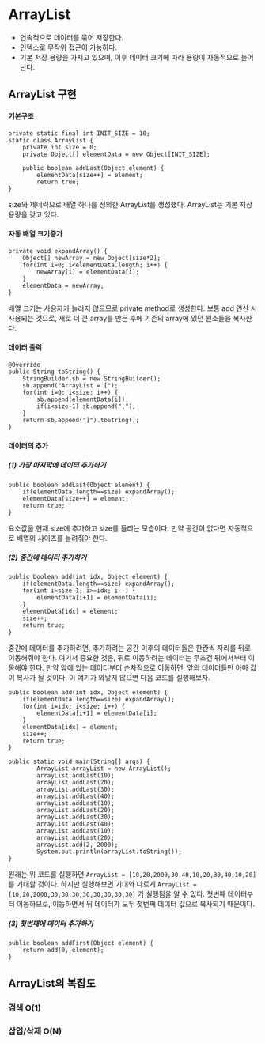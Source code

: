 # ArrayList

* 연속적으로 데이터를 묶어 저장한다.
* 인덱스로 무작위 접근이 가능하다.
* 기본 저장 용량을 가지고 있으며, 이후 데이터 크기에 따라 용량이 자동적으로 늘어난다.



## ArrayList 구현

#### 기본구조

```
private static final int INIT_SIZE = 10;
static class ArrayList {
	private int size = 0;
	private Object[] elementData = new Object[INIT_SIZE];
		
	public boolean addLast(Object element) {
		elementData[size++] = element;
		return true;
}
```

size와 제네릭으로 배열 하나를 정의한 ArrayList를 생성했다. ArrayList는 기본 저장 용량을 갖고 있다.



#### 자동 배열 크기증가

```
private void expandArray() {
	Object[] newArray = new Object[size*2];
	for(int i=0; i<elementData.length; i++) {
		newArray[i] = elementData[i];
	}
	elementData = newArray;
}
```

배열 크기는 사용자가 늘리지 않으므로 private method로 생성한다. 보통 add 연산 시 사용되는 것으로, 새로 더 큰 array를 만든 후에 기존의 array에 있던 원소들을 복사한다.



#### 데이터 출력

```
@Override
public String toString() {
	StringBuilder sb = new StringBuilder();
	sb.append("ArrayList = [");
	for(int i=0; i<size; i++) {
		sb.append(elementData[i]);
		if(i<size-1) sb.append(",");
	}
	return sb.append("]").toString();
}
```



#### 데이터의 추가

##### (1) 가장 마지막에 데이터 추가하기

```
public boolean addLast(Object element) {
	if(elementData.length==size) expandArray();
	elementData[size++] = element;
	return true;
}
```

요소값을 현재 size에 추가하고 size를 들리는 모습이다. 만약 공간이 없다면 자동적으로 배열의 사이즈를 늘려줘야 한다.



##### (2) 중간에 데이터 추가하기

```
public boolean add(int idx, Object element) {
	if(elementData.length==size) expandArray();
	for(int i=size-1; i>=idx; i--) {
		elementData[i+1] = elementData[i]; 
	}
	elementData[idx] = element;
	size++;
	return true;
}

```

중간에 데이터를 추가하려면, 추가하려는 공간 이후의 데이터들은 한칸씩 자리를 뒤로 이동해줘야 한다. 여기서 중요한 것은, 뒤로 이동하려는 데이터는 무조건 뒤에서부터 이동해야 한다. 만약 앞에 있는 데이터부터 순차적으로 이동하면, 앞의 데이터들만 아마 값이 복사가 될 것이다. 이 얘기가 와닿지 않으면 다음 코드를 실행해보자.

```
public boolean add(int idx, Object element) {
	if(elementData.length==size) expandArray();
	for(int i=idx; i<size; i++) {
		elementData[i+1] = elementData[i]; 
	}
	elementData[idx] = element;
	size++;
	return true;
}

public static void main(String[] args) {
		ArrayList arrayList = new ArrayList();
		arrayList.addLast(10);
		arrayList.addLast(20);
		arrayList.addLast(30);
		arrayList.addLast(40);
		arrayList.addLast(10);
		arrayList.addLast(20);
		arrayList.addLast(30);
		arrayList.addLast(40);
		arrayList.addLast(10);
		arrayList.addLast(20);
		arrayList.add(2, 2000);
		System.out.println(arrayList.toString());
}
```

원래는 위 코드를 실행하면 `ArrayList = [10,20,2000,30,40,10,20,30,40,10,20]` 를 기대할 것이다. 하지만 실행해보면 기대와 다르게 `ArrayList = [10,20,2000,30,30,30,30,30,30,30,30]` 가 실행됨을 알 수 있다. 첫번째 데이터부터 이동하므로, 이동하면서 뒤 데이터가 모두 첫번째 데이터 값으로 복사되기 때문이다.



##### (3) 첫번째에 데이터 추가하기

```
public boolean addFirst(Object element) {
	return add(0, element);
}
```



## ArrayList의 복잡도

### 검색 O(1)



### 삽입/삭제 O(N)
